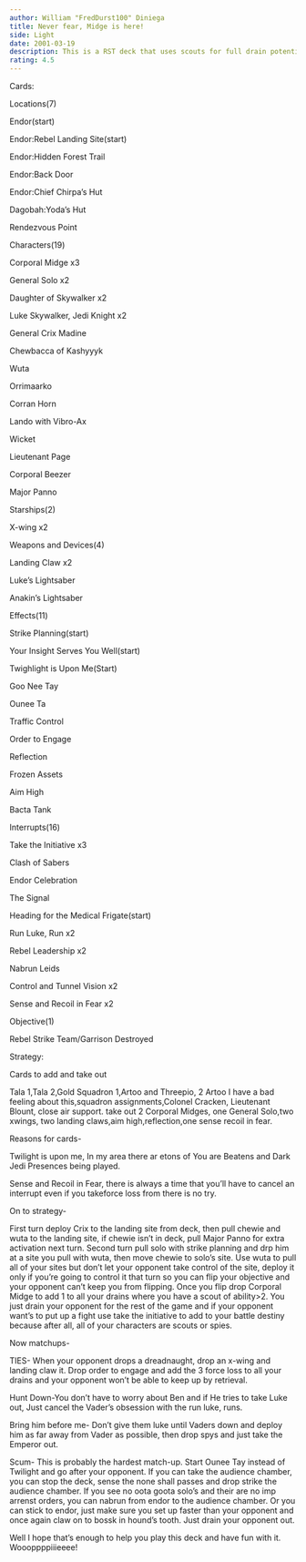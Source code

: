 ```yaml
---
author: William "FredDurst100" Diniega
title: Never fear, Midge is here!
side: Light
date: 2001-03-19
description: This is a RST deck that uses scouts for full drain potential.
rating: 4.5
---
```

Cards: 

Locations(7)
Endor(start)
Endor:Rebel Landing Site(start)
Endor:Hidden Forest Trail
Endor:Back Door
Endor:Chief Chirpa’s Hut
Dagobah:Yoda’s Hut
Rendezvous Point

Characters(19)
Corporal Midge x3
General Solo x2
Daughter of Skywalker x2
Luke Skywalker, Jedi Knight x2
General Crix Madine 
Chewbacca of Kashyyyk
Wuta
Orrimaarko
Corran Horn
Lando with Vibro-Ax
Wicket
Lieutenant Page
Corporal Beezer
Major Panno

Starships(2)
X-wing x2

Weapons and Devices(4)
Landing Claw x2
Luke’s Lightsaber
Anakin’s Lightsaber

Effects(11)
Strike Planning(start)
Your Insight Serves You Well(start)
Twighlight is Upon Me(Start)
Goo Nee Tay
Ounee Ta
Traffic Control
Order to Engage
Reflection
Frozen Assets
Aim High
Bacta Tank

Interrupts(16)
Take the Initiative x3
Clash of Sabers
Endor Celebration
The Signal
Heading for the Medical Frigate(start)
Run Luke, Run x2
Rebel Leadership x2
Nabrun Leids
Control and Tunnel Vision x2
Sense and Recoil in Fear x2

Objective(1)
Rebel Strike Team/Garrison Destroyed 

Strategy: 

Cards to add and take out
Tala 1,Tala 2,Gold Squadron 1,Artoo and Threepio, 2 Artoo I have a bad feeling about this,squadron assignments,Colonel Cracken, Lieutenant Blount, close air support. take out 2 Corporal Midges, one General Solo,two xwings, two landing claws,aim high,reflection,one sense recoil in fear.

Reasons for cards-
Twilight is upon me, In my area there ar etons of You are Beatens and Dark Jedi Presences being played.
Sense and Recoil in Fear, there is always a time that you’ll have to cancel an interrupt even if you takeforce loss from there is no try.

On to strategy-
First turn deploy Crix to the landing site from deck, then pull chewie and wuta to the landing site, if chewie isn’t in deck, pull Major Panno for extra activation next turn.  Second turn pull solo with strike planning and drp him at a site you pull with wuta, then move chewie to solo’s site.  Use wuta to pull all of your sites but don’t let your opponent take control of the site, deploy it only if you’re going to control it that turn so you can flip your objective and your opponent can’t keep you from flipping.  Once you flip drop Corporal Midge to add 1 to all your drains where you have a scout of ability>2.  You just drain your opponent for the rest of the game and if your opponent want’s to put up a fight use take the initiative to add to your battle destiny because after all, all of your characters are scouts or spies.

Now matchups-
 TIES- When your opponent drops a dreadnaught, drop an x-wing and landing claw it. Drop order to engage and add the 3 force loss to all your drains and your opponent won’t be able to keep up by retrieval.

Hunt Down-You don’t have to worry about Ben and if He tries to take Luke out, Just cancel the Vader’s obsession with the run luke, runs.

Bring him before me- Don’t give them luke until Vaders down and deploy him as far away from Vader as possible, then drop spys and just take the Emperor out.  

Scum- This is probably the hardest match-up.  Start Ounee Tay instead of Twilight and go after your opponent. If you can take the audience chamber, you can stop the deck, sense the none shall passes and drop strike the audience chamber.  If you see no oota goota solo’s and their are no imp arrenst orders, you can nabrun from endor to the audience chamber.  Or you can stick to endor, just make sure you set up faster than your opponent and once again claw on to bossk in hound’s tooth.  Just drain your opponent out.

Well I hope that’s enough to help you play this deck and have fun with it.  Woooppppiiieeee!


